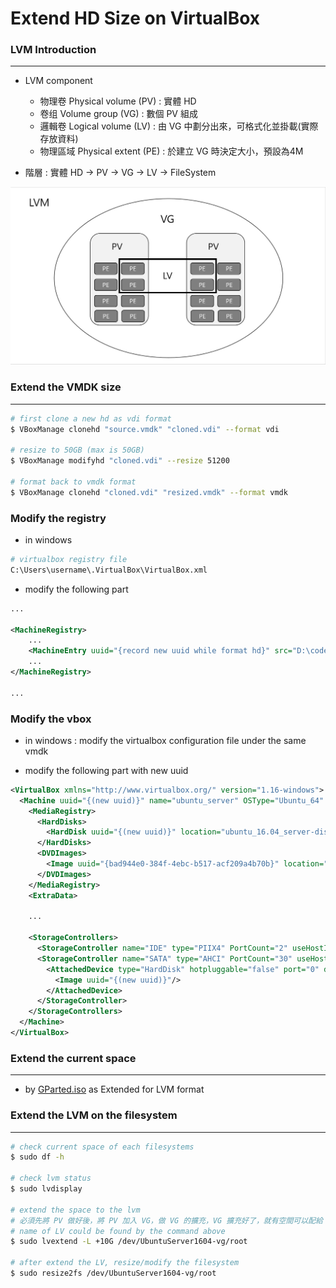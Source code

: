 # Extend HD Size on VirtualBox

<script type="text/javascript" src="../js/general.js"></script>

### LVM Introduction
---

* LVM component
    * 物理卷 Physical volume (PV) : 實體 HD
    * 卷组 Volume group (VG) : 數個 PV 組成
    * 邏輯卷 Logical volume (LV) : 由 VG 中劃分出來，可格式化並掛載(實際存放資料)
    * 物理區域 Physical extent (PE) : 於建立 VG 時決定大小，預設為4M
    
* 階層 : 實體 HD -> PV -> VG -> LV -> FileSystem

![](/images/lvm.jpg)


### Extend the VMDK size
---

```bash
# first clone a new hd as vdi format
$ VBoxManage clonehd "source.vmdk" "cloned.vdi" --format vdi

# resize to 50GB (max is 50GB)
$ VBoxManage modifyhd "cloned.vdi" --resize 51200

# format back to vmdk format
$ VBoxManage clonehd "cloned.vdi" "resized.vmdk" --format vmdk
```

### Modify the registry

* in windows

```bash
# virtualbox registry file
C:\Users\username\.VirtualBox\VirtualBox.xml
```

* modify the following part

```xml
...

<MachineRegistry>
    ...
    <MachineEntry uuid="{record new uuid while format hd}" src="D:\code\VirtualBox\(name of vbox)\(name of vbox).vbox"/>
    ...
</MachineRegistry>

...
```

### Modify the vbox

* in windows : modify the virtualbox configuration file under the same vmdk

* modify the following part with new uuid

```xml
<VirtualBox xmlns="http://www.virtualbox.org/" version="1.16-windows">
  <Machine uuid="{(new uuid)}" name="ubuntu_server" OSType="Ubuntu_64" snapshotFolder="Snapshots" lastStateChange="2017-06-02T15:31:43Z">
    <MediaRegistry>
      <HardDisks>
        <HardDisk uuid="{(new uuid)}" location="ubuntu_16.04_server-disk.vmdk" format="VMDK" type="Normal"/>
      </HardDisks>
      <DVDImages>
        <Image uuid="{bad944e0-384f-4ebc-b517-acf209a4b70b}" location="D:/gparted-live-0.28.1-1-amd64.iso"/>
      </DVDImages>
    </MediaRegistry>
    <ExtraData>
    
    ...
    
    <StorageControllers>
      <StorageController name="IDE" type="PIIX4" PortCount="2" useHostIOCache="true" Bootable="true"/>
      <StorageController name="SATA" type="AHCI" PortCount="30" useHostIOCache="false" Bootable="true" IDE0MasterEmulationPort="0" IDE0SlaveEmulationPort="1" IDE1MasterEmulationPort="2" IDE1SlaveEmulationPort="3">
        <AttachedDevice type="HardDisk" hotpluggable="false" port="0" device="0">
          <Image uuid="{(new uuid)}"/>
        </AttachedDevice>
      </StorageController>
    </StorageControllers>
  </Machine>
</VirtualBox>
```

### Extend the current space
---

* by [GParted.iso](http://gparted.org/) as Extended for LVM format

### Extend the LVM on the filesystem
---

```bash
# check current space of each filesystems
$ sudo df -h

# check lvm status
$ sudo lvdisplay

# extend the space to the lvm
# 必須先將 PV 做好後，將 PV 加入 VG，做 VG 的擴充，VG 擴充好了，就有空間可以配給 LV
# name of LV could be found by the command above
$ sudo lvextend -L +10G /dev/UbuntuServer1604-vg/root

# after extend the LV, resize/modify the filesystem
$ sudo resize2fs /dev/UbuntuServer1604-vg/root
```






